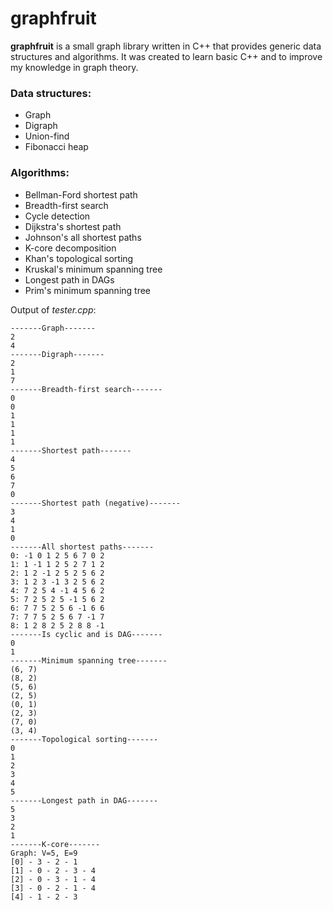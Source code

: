 # graphfruit
**graphfruit** is a small graph library written in C++ that provides generic data structures and algorithms. It was created to learn basic C++ and to improve my knowledge in graph theory.

### Data structures:

* Graph
* Digraph
* Union-find
* Fibonacci heap

### Algorithms:

* Bellman-Ford shortest path
* Breadth-first search
* Cycle detection
* Dijkstra's shortest path
* Johnson's all shortest paths
* K-core decomposition
* Khan's topological sorting
* Kruskal's minimum spanning tree
* Longest path in DAGs
* Prim's minimum spanning tree

Output of *tester.cpp*:

```
-------Graph-------
2
4
-------Digraph-------
2
1
7
-------Breadth-first search-------
0
0
1
1
1
1
-------Shortest path-------
4
5
6
7
0
-------Shortest path (negative)-------
3
4
1
0
-------All shortest paths-------
0: -1 0 1 2 5 6 7 0 2
1: 1 -1 1 2 5 2 7 1 2
2: 1 2 -1 2 5 2 5 6 2
3: 1 2 3 -1 3 2 5 6 2
4: 7 2 5 4 -1 4 5 6 2
5: 7 2 5 2 5 -1 5 6 2
6: 7 7 5 2 5 6 -1 6 6
7: 7 7 5 2 5 6 7 -1 7
8: 1 2 8 2 5 2 8 8 -1
-------Is cyclic and is DAG-------
0
1
-------Minimum spanning tree-------
(6, 7)
(8, 2)
(5, 6)
(2, 5)
(0, 1)
(2, 3)
(7, 0)
(3, 4)
-------Topological sorting-------
0
1
2
3
4
5
-------Longest path in DAG-------
5
3
2
1
-------K-core-------
Graph: V=5, E=9
[0] - 3 - 2 - 1
[1] - 0 - 2 - 3 - 4
[2] - 0 - 3 - 1 - 4
[3] - 0 - 2 - 1 - 4
[4] - 1 - 2 - 3
```
